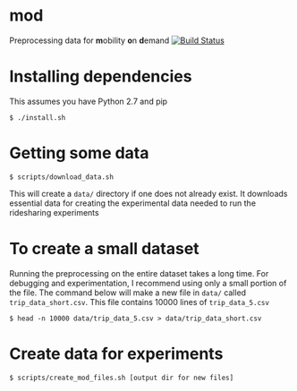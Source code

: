 # mod
Preprocessing data for **m**obility **o**n **d**emand [![Build Status](https://travis-ci.org/wallarelvo/mod.svg?branch=master)](https://travis-ci.org/wallarelvo/mod)

# Installing dependencies
This assumes you have Python 2.7 and pip

`$ ./install.sh`

# Getting some data

`$ scripts/download_data.sh`

This will create a `data/` directory if one does not already exist. It
downloads essential data for creating the experimental data needed to run the
ridesharing experiments

# To create a small dataset

Running the preprocessing on the entire dataset takes a long time. For
debugging and experimentation, I recommend using only a small portion of the
file. The command below will make a new file in `data/` called
`trip_data_short.csv`. This file contains 10000 lines of `trip_data_5.csv`

`$ head -n 10000 data/trip_data_5.csv > data/trip_data_short.csv`

# Create data for experiments

`$ scripts/create_mod_files.sh [output dir for new files]`
